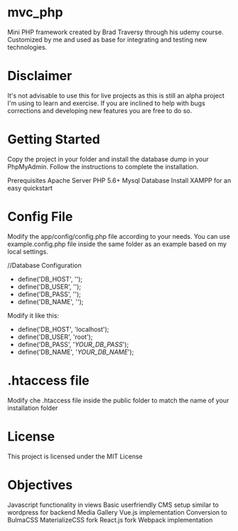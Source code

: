 # mvc_php

Mini PHP framework created by Brad Traversy through his udemy course. Customized by me and used as base for integrating and testing new technologies.

# Disclaimer
It's not advisable to use this for live projects as this is still an alpha project I'm using to learn and exercise. If you are inclined to help with bugs corrections and developing new features you are free to do so.

# Getting Started
Copy the project in your folder and install the database dump in your PhpMyAdmin. Follow the instructions to complete the installation.

Prerequisites
Apache Server
PHP 5.6+
Mysql Database
Install XAMPP for an easy quickstart

# Config File
Modify the app/config/config.php file according to your needs. You can use example.config.php file inside the same folder as an example based on my local settings.

//Database Configuration
* define('DB_HOST', '<databaseHost>');
* define('DB_USER', '<databaseUser>');
* define('DB_PASS', '<databasePassword>');
* define('DB_NAME', '<databaseName>');

Modify it like this:
* define('DB_HOST', 'localhost');
* define('DB_USER', 'root');
* define('DB_PASS', '_YOUR_DB_PASS_');
* define('DB_NAME', '_YOUR_DB_NAME_');

# .htaccess file
Modify che .htaccess file inside the public folder to match the name of your installation folder


# License
This project is licensed under the MIT License

# Objectives
Javascript functionality in views
Basic userfriendly CMS setup similar to wordpress for backend
Media Gallery
Vue.js implementation
Conversion to BulmaCSS
MaterializeCSS fork
React.js fork
Webpack implementation
